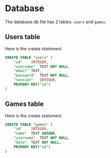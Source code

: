 # Database

The database.db file has 2 tables. `users` and `games`.

## Users table

Here is the create statement.

```sql
CREATE TABLE "users" (
	"id"	INTEGER,
	"username"	TEXT NOT NULL,
	"email"	TEXT,
	"password"	TEXT NOT NULL,
	"session"	INTEGER,
	PRIMARY KEY("id")
)
```

## Games table

Here is the create statement.

```sql
CREATE TABLE "games" (
	"id"	INTEGER,
	"name"	TEXT UNIQUE,
	"username"	TEXT NOT NULL,
	"data"	TEXT NOT NULL,
	PRIMARY KEY("id")
)
```
